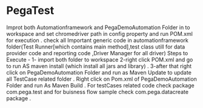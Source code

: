 # PegaTest
Improt both Automationframework and PegaDemoAutomation Folder in to workspace and set chromedriver path in config property and run POM.xml for execution .
check all Important generic code in automationframework folder(Test Runner[which contains main method],test class utill for data provider code 
and reporting code ,Driver Manager for all driver)
Steps to Execute -
1- import both folder to workspace
2-right click POM.xml and go to run AS maven install (which install all jars and library) .
3-after that right click on PegaDemoAutomation Folder and run as Maven Update to update all TestCase related folder .
Right click on Pom.xml of PegaDemoAutomation Folder and run As Maven Build .
For testCases related code check package com.pega.test and for buisness flow sample check com.pega.datacreate package .
